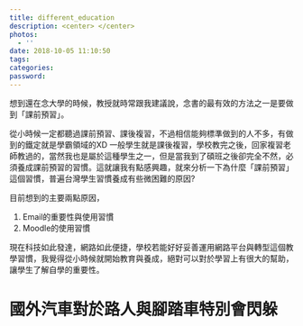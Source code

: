 ```yaml
---
title: different_education
description: <center> </center>
photos:
  - ''
date: 2018-10-05 11:10:50
tags:
categories:
password:
---
```


想到還在念大學的時候，教授就時常跟我建議說，念書的最有效的方法之一是要做到「課前預習」。

從小時候一定都聽過課前預習、課後複習，不過相信能夠標準做到的人不多，有做到的鐵定就是學霸領域的XD
一般學生就是課後複習，學校教完之後，回家複習老師教過的，當然我也是屬於這種學生之一，但是當我到了碩班之後卻完全不然，必須養成課前預習的習慣。這就讓我有點感興趣，就來分析一下為什麼「課前預習」這個習慣，普遍台灣學生習慣養成有些微困難的原因?

目前想到的主要兩點原因，
1. Email的重要性與使用習慣
2. Moodle的使用習慣

現在科技如此發達，網路如此便捷，學校若能好好妥善運用網路平台與轉型這個教學習慣，我覺得從小時候就開始教育與養成，絕對可以對於學習上有很大的幫助，讓學生了解自學的重要性。


# 國外汽車對於路人與腳踏車特別會閃躲
